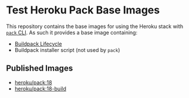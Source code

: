 # Test Heroku Pack Base Images

This repository contains the base images for using the Heroku stack with [`pack` CLI](https://github.com/buildpack/pack). As such it provides a base image containing:

* [Buildpack Lifecycle](https://github.com/buildpack/lifecycle)
* Buildpack installer script (not used by `pack`)

## Published Images

* [heroku/pack:18](https://hub.docker.com/r/heroku/pack/tags/)
* [heroku/pack:18-build](https://hub.docker.com/r/heroku/pack/tags/)
